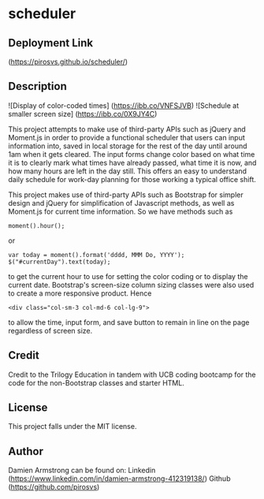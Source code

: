 # scheduler

## Deployment Link
(https://pirosvs.github.io/scheduler/)

## Description
![Display of color-coded times] (https://ibb.co/VNFSJVB)
![Schedule at smaller screen size] (https://ibb.co/0X9JY4C)

This project attempts to make use of third-party APIs such as jQuery and Moment.js in order to provide a functional scheduler that users can input information into, saved in local storage for the rest of the day until around 1am when it gets cleared. The input forms change color based on what time it is to clearly mark what times have already passed, what time it is now, and how many hours are left in the day still. This offers an easy to understand daily schedule for work-day planning for those working a typical office shift.

This project makes use of third-party APIs such as Bootstrap for simpler design and jQuery for simplification of Javascript methods, as well as Moment.js for current time information. So we have methods such as 
```
moment().hour();
```
or
```
var today = moment().format('dddd, MMM Do, YYYY');
$("#currentDay").text(today);
```
to get the current hour to use for setting the color coding or to display the current date. Bootstrap's screen-size column sizing classes were also used to create a more responsive product. Hence

```
<div class="col-sm-3 col-md-6 col-lg-9">
```
to allow the time, input form, and save button to remain in line on the page regardless of screen size.

## Credit
Credit to the Trilogy Education in tandem with UCB coding bootcamp for the code for the non-Bootstrap classes and starter HTML.

## License
This project falls under the MIT license.

## Author
Damien Armstrong can be found on: Linkedin (https://www.linkedin.com/in/damien-armstrong-412319138/) Github (https://github.com/pirosvs)